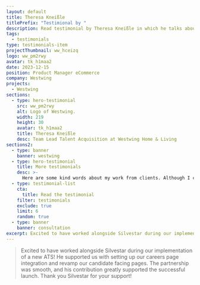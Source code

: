 ```yaml
---
layout: default
title: Theresa Kneißle
titlePrefix: "Testimional by "
description: Read testimonial by Theresa Kneißle in which he talks about his positive experience in working with Silvestar Bistrović.
tags:
  - testimonials
type: testimonials-item
projectThumbnail: ww_hceizq
logo: ww_pm2rwy
avatar: tk_h1maa2
date: 2023-12-15
position: Product Manager eCommerce
company: Westwing
projects:
  - Westwing
sections:
  - type: hero-testimonial
    src: ww_pm2rwy
    alt: Logo of Westwing.
    width: 219
    height: 30
    avatar: tk_h1maa2
    title: Theresa Kneißle
    desc: Team Lead Talent Acquisition at Westwing Home & Living
sections2:
  - type: banner
    banner: westwing
  - type: hero-testimonial
    title: More testimonials
    desc: >-
      Here are some kind words about my work from clients. Although I collaborated with clients from more than 10 countries, most of them came from **The United States** and **Germany**.
  - type: testimonial-list
    cta:
      title: Read the testimonial
    filter: testimonials
    exclude: true
    limit: 6
    random: true
  - type: banner
    banner: consultation
excerpt: Excited to have worked alongside Silvestar during our implementation of a new ATS...
---
```


> Excited to have worked alongside Silvestar during our implementation of a new ATS! He supported us with setting up our careers page integration and revamp our candidate facing pages. The partnership was smooth, and his contribution greatly supported the successful launch. Thank you Silvestar for your support!
